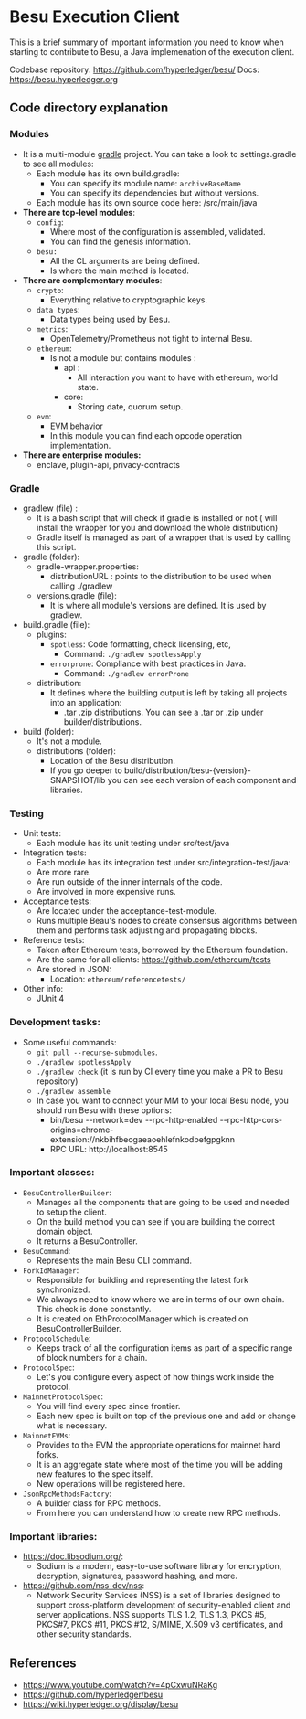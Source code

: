 # Besu Execution Client

This is a brief summary of important information you need to know when starting to contribute to Besu, a Java implemenation of the execution client. 

Codebase repository: https://github.com/hyperledger/besu/
Docs: https://besu.hyperledger.org

## Code directory explanation

### Modules
+  It is a multi-module [gradle](https://gradle.org/) project. You can take a look to settings.gradle to see all modules:
    + Each module has its own build.gradle:
		+ You can specify its module name: `archiveBaseName`
		+ You can specify its dependencies but without versions.
	+ Each module has its own source code here: /src/main/java
+ **There are top-level modules**:
	+ `config`:
		+ Where most of the configuration is assembled, validated.
		+ You can find the genesis information.
	+ `besu:`
		+ All the CL arguments are being defined.
		+ Is where the main method is located.
+ **There are complementary modules**:
	+ `crypto`:
		+ Everything relative to cryptographic keys.
	+ `data types`:
		+ Data types being used by Besu.
	+ `metrics`:
		+ OpenTelemetry/Prometheus not tight to internal Besu.
	+ `ethereum`:
		+ Is not a module but contains modules :
			+ api :
				+ All interaction you want to have with ethereum, world state.
			+ core: 
				+ Storing date, quorum setup.
	+ `evm`:
		+ EVM behavior
		+ In this module you can find each opcode operation implementation.
+ **There are enterprise modules:** 
	+ enclave, plugin-api, privacy-contracts

### Gradle
+ gradlew (file) :
	+ It is a bash script that will check if gradle is installed or not ( will install the wrapper for you and download the whole distribution)
	+ Gradle itself is managed as part of a wrapper that is used by calling this script.
+ gradle (folder):
	+ gradle-wrapper.properties:
		+ distributionURL : points to the distribution to be used when calling ./gradlew
	+ versions.gradle (file):
		+ It is where all module's versions are defined. It is used by gradlew.
+ build.gradle (file):
	+ plugins:
		+ `spotless`: Code formatting, check licensing, etc,
			+ Command:  `./gradlew spotlessApply`
		+ `errorprone`:  Compliance with best practices in Java.
			+ Command:  `./gradlew errorProne`
	+ distribution:
		+ It defines where the building output is left by taking all projects into an application:
			+ .tar .zip distributions. You can see a .tar or .zip under builder/distributions.
+ build (folder):
	+ It's not a module.
	+ distributions (folder):
		+ Location of the Besu distribution.
		+ If you go deeper to build/distribution/besu-{version}-SNAPSHOT/lib you can see each version of each component and libraries.

### Testing
+ Unit tests:
	+ Each module has its unit testing under src/test/java
+ Integration tests:
	+ Each module has its integration test under src/integration-test/java:
	+ Are more rare.
	+ Are run outside of the inner internals of the code.
	+ Are involved in more expensive runs.
+ Acceptance tests:
	+ Are located under the acceptance-test-module.
	+ Runs multiple Beau's nodes to create consensus algorithms between them and performs task adjusting and propagating blocks.
+ Reference tests:
	+ Taken after Ethereum tests, borrowed by the Ethereum foundation.
	+ Are the same for all clients: https://github.com/ethereum/tests
	+ Are stored in JSON:
		+ Location: `ethereum/referencetests/`
+ Other info:
	+ JUnit 4

###  Development tasks:
+ Some useful commands:
	+ `git pull --recurse-submodules`.
	+ `./gradlew spotlessApply`
	+ `./gradlew check` (it is run by CI every time you make a PR to Besu repository)
	+  `./gradlew assemble`
	+  In case you want to connect your MM to your local Besu node, you should run Besu with these options:
		+ bin/besu --network=dev --rpc-http-enabled --rpc-http-cors-origins=chrome-extension://nkbihfbeogaeaoehlefnkodbefgpgknn
		+ RPC URL: http://localhost:8545

###  Important classes:
+ `BesuControllerBuilder`:
	+ Manages all the components that are going to be used and needed to setup the client.
	+ On the build method you can see if you are building the correct domain object.
	+ It returns a BesuController.
+ `BesuCommand`:
	+ Represents the main Besu CLI command.
+ `ForkIdManager`:
    + Responsible for building and representing the latest fork synchronized.
	+ We always need to know where we are in terms of our own chain. This check is done constantly.
	+ It is created on EthProtocolManager which is created on BesuControllerBuilder. 
+ `ProtocolSchedule`:
	+ Keeps track of all the configuration items as part of a specific range of block numbers for a chain.
+ `ProtocolSpec`:
	+ Let's you configure every aspect of how things work inside the protocol.
+ `MainnetProtocolSpec`:
	+ You will find every spec since frontier.
	+ Each new spec is built on top of the previous one and add or change what is necessary.
+ `MainnetEVMs`:
	+ Provides to the EVM the appropriate operations for mainnet hard forks.
	+ It is an aggregate state where most of the time you will be adding new features to the spec itself.
	+ New operations will be registered here.
+ `JsonRpcMethodsFactory`:
	+ A builder class for RPC methods.
	+ From here you can understand how to create new RPC methods.


### Important libraries:
+ https://doc.libsodium.org/:
	+ Sodium is a modern, easy-to-use software library for encryption, decryption, signatures, password hashing, and more.
+ https://github.com/nss-dev/nss:
	+ Network Security Services (NSS) is a set of libraries designed to support cross-platform development of security-enabled client and server applications. NSS supports TLS 1.2, TLS 1.3, PKCS #5, PKCS#7, PKCS #11, PKCS #12, S/MIME, X.509 v3 certificates, and other security standards.

## References

+ https://www.youtube.com/watch?v=4pCxwuNRaKg
+ https://github.com/hyperledger/besu
+ https://wiki.hyperledger.org/display/besu
